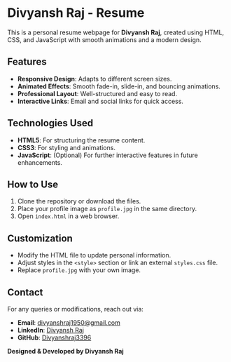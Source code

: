 # Divyansh Raj - Resume

This is a personal resume webpage for **Divyansh Raj**, created using HTML, CSS, and JavaScript with smooth animations and a modern design.

## Features
- **Responsive Design**: Adapts to different screen sizes.
- **Animated Effects**: Smooth fade-in, slide-in, and bouncing animations.
- **Professional Layout**: Well-structured and easy to read.
- **Interactive Links**: Email and social links for quick access.

## Technologies Used
- **HTML5**: For structuring the resume content.
- **CSS3**: For styling and animations.
- **JavaScript**: (Optional) For further interactive features in future enhancements.

## How to Use
1. Clone the repository or download the files.
2. Place your profile image as `profile.jpg` in the same directory.
3. Open `index.html` in a web browser.

## Customization
- Modify the HTML file to update personal information.
- Adjust styles in the `<style>` section or link an external `styles.css` file.
- Replace `profile.jpg` with your own image.

## Contact
For any queries or modifications, reach out via:
- **Email**: [divyanshraj1950@gmail.com](mailto:divyanshraj1950@gmail.com)
- **LinkedIn**: [Divyansh Raj](https://www.linkedin.com/in/divyansh-raj-3b8a8931b)
- **GitHub**: [Divyanshraj3396](https://github.com/Divyanshraj3396)


**Designed & Developed by Divyansh Raj**

